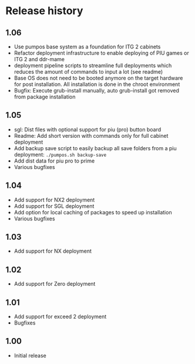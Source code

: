 # Release history
## 1.06
* Use pumpos base system as a foundation for ITG 2 cabinets
* Refactor deployment infrastructure to enable deploying of PIU games or ITG 2 and ddr-mame
* deployment pipeline scripts to streamline full deployments which reduces the amount of commands to
input a lot (see readme)
* Base OS does not need to be booted anymore on the target hardware for post installation. All
installation is done in the chroot environment
* Bugfix: Execute grub-install manually, auto grub-install got removed from package installation

## 1.05
* sgl: Dist files with optional support for piu (pro) button board
* Readme: Add short version with commands only for full cabinet deployment
* Add backup save script to easily backup all save folders from a piu deployment:
`./pumpos.sh backup-save`
* Add dist data for piu pro to prime
* Various bugfixes

## 1.04
* Add support for NX2 deployment
* Add support for SGL deployment
* Add option for local caching of packages to speed up installation 
* Various bugfixes

## 1.03
* Add support for NX deployment

## 1.02
* Add support for Zero deployment

## 1.01
* Add support for exceed 2 deployment
* Bugfixes

## 1.00
* Initial release